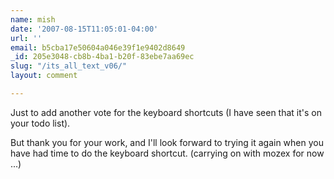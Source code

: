 ```yaml
---
name: mish
date: '2007-08-15T11:05:01-04:00'
url: ''
email: b5cba17e50604a046e39f1e9402d8649
_id: 205e3048-cb8b-4ba1-b20f-83ebe7aa69ec
slug: "/its_all_text_v06/"
layout: comment

---
```


Just to add another vote for the keyboard shortcuts (I have seen that it's on your todo list).  

But thank you for your work, and I'll look forward to trying it again when you have had time to do the keyboard shortcut.  (carrying on with mozex for now ...)
